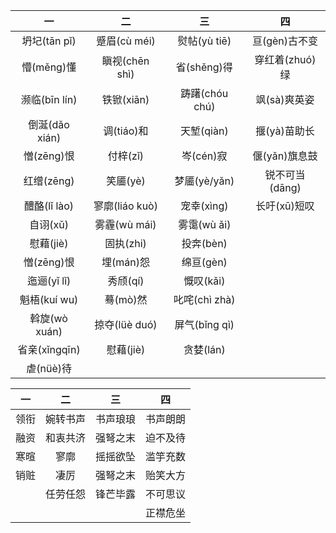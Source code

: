 |一|二|三|四|
|:---:|:---:|:---:|:---:|
| 坍圮(tān pǐ)|蹙眉(cù méi)|熨帖(yù tiē)|亘(gèn)古不变|
|懵(měng)懂|瞋视(chēn shì)|省(shěng)得|穿红着(zhuó)绿|
|濒临(bīn lín)|铁锨(xiān)|踌躇(chóu chú)|飒(sà)爽英姿|
|倒涎(dǎo xián)|调(tiáo)和|天堑(qiàn)|揠(yà)苗助长|
|憎(zēng)恨|付梓(zǐ)|岑(cén)寂|偃(yǎn)旗息鼓|
|红缯(zēng)|笑靥(yè)|梦靥(yè/yǎn)|锐不可当(dāng)|
|醴酪(lǐ lào)|寥廓(liáo kuò)|宠幸(xìng)|长吁(xū)短叹|
|自诩(xǔ)|雾霾(wù mái)|雾霭(wù ǎi)|
|慰藉(jiè)|固执(zhi)|投奔(bèn)|
|憎(zēng)恨|埋(mán)怨|绵亘(gèn)|
|迤逦(yǐ lǐ)|秀颀(qí)|慨叹(kǎi)|
|魁梧(kuí wu)|蓦(mò)然|叱咤(chì zhà)|
|斡旋(wò xuán)|掠夺(lüè duó)|屏气(bǐng qì)|
|省亲(xǐngqīn)|慰藉(jiè)|贪婪(lán)|
|虐(nüè)待|


|一|二|三|四|
|:---:|:---:|:---:|:---:|
|领衔|婉转书声|书声琅琅|书声朗朗|
|融资|和衷共济|强弩之末|迫不及待|
|寒暄|寥廓|摇摇欲坠|滥竽充数|
|销赃|凄厉|强弩之末|贻笑大方 
||任劳任怨|锋芒毕露|不可思议|
||||正襟危坐|

